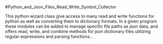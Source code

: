 #Python_and_Json_Files_Read_Write_Symbol_Collector

This python wizard class give access to many read and write functions for python as well as converting them to dictionary formats. In a given program these modules can be added to manage specific file paths as json data, and offers read, write, and combine methods for json dictionary files utilizing regular expressions and parsing functions..
